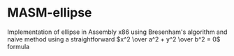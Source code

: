 # MASM-ellipse
Implementation of ellipse in Assembly x86 using Bresenham's algorithm and naive method using a straightforward
$x^2 \over a^2 + y^2 \over b^2 = 0$ formula 
